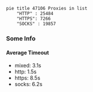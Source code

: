 
```mermaid
pie title 47106 Proxies in list
    "HTTP" : 25484
    "HTTPS": 7266
    "SOCKS" : 19857
```

### Some Info
#### Average Timeout

- mixed: 3.1s
- http: 1.5s
- https: 8.5s
- socks: 6.2s